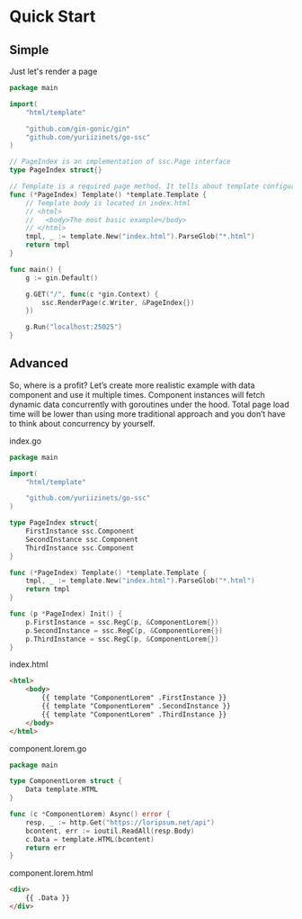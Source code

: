 # Quick Start

## Simple

Just let's render a page  

```go
package main

import(
    "html/template"

    "github.com/gin-gonic/gin"
    "github.com/yuriizinets/go-ssc"
)

// PageIndex is an implementation of ssc.Page interface
type PageIndex struct{}

// Template is a required page method. It tells about template configuration
func (*PageIndex) Template() *template.Template {
    // Template body is located in index.html
    // <html>
    //   <body>The most basic example</body>
    // </html>
    tmpl, _ := template.New("index.html").ParseGlob("*.html")
    return tmpl
}

func main() {
    g := gin.Default()

    g.GET("/", func(c *gin.Context) {
        ssc.RenderPage(c.Writer, &PageIndex{})
    })

    g.Run("localhost:25025")
}
```

## Advanced

So, where is a profit?
Let’s create more realistic example with data component and use it multiple times.
Component instances will fetch dynamic data concurrently with goroutines under the hood. Total page load time will be lower than using more traditional approach and you don’t have to think about concurrency by yourself.  

index.go

```go
package main

import(
    "html/template"

    "github.com/yuriizinets/go-ssc"
)

type PageIndex struct{
    FirstInstance ssc.Component
    SecondInstance ssc.Component
    ThirdInstance ssc.Component
}

func (*PageIndex) Template() *template.Template {
    tmpl, _ := template.New("index.html").ParseGlob("*.html")
    return tmpl
}

func (p *PageIndex) Init() {
    p.FirstInstance = ssc.RegC(p, &ComponentLorem{})
    p.SecondInstance = ssc.RegC(p, &ComponentLorem{})
    p.ThirdInstance = ssc.RegC(p, &ComponentLorem{})
}
```

index.html

```html
<html>
    <body>
        {{ template "ComponentLorem" .FirstInstance }}
        {{ template "ComponentLorem" .SecondInstance }}
        {{ template "ComponentLorem" .ThirdInstance }}
    </body>
</html>
```

component.lorem.go

```go
package main

type ComponentLorem struct {
    Data template.HTML
}

func (c *ComponentLorem) Async() error {
    resp, _ := http.Get("https://loripsum.net/api")
    bcontent, err := ioutil.ReadAll(resp.Body)
    c.Data = template.HTML(bcontent)
    return err
}
```

component.lorem.html

```html
<div>
    {{ .Data }}
</div>
```
